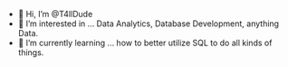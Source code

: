 - 👋 Hi, I’m @T4llDude
- 👀 I’m interested in ... Data Analytics, Database Development, anything Data.
- 🌱 I’m currently learning ... how to better utilize SQL to do all kinds of things.

<!---
T4llDude/T4llDude is a ✨ special ✨ repository because its `README.md` (this file) appears on your GitHub profile.
You can click the Preview link to take a look at your changes.
--->
